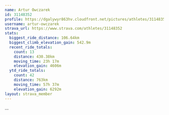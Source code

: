 ```yaml
---
name: Artur Owczarek
id: 31148352
profile: https://dgalywyr863hv.cloudfront.net/pictures/athletes/31148352/15906846/1/large.jpg
username: artur-owczarek
strava_url: https://www.strava.com/athletes/31148352
stats:
  biggest_ride_distance: 106.64km
  biggest_climb_elevation_gain: 542.9m
  recent_ride_totals:
    count: 13
    distance: 430.38km
    moving_time: 23h 17m
    elevation_gain: 4606m
  ytd_ride_totals:
    count: 42
    distance: 763km
    moving_time: 57h 37m
    elevation_gain: 6292m
layout: strava_member
--- 
```

...

